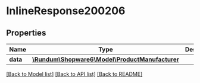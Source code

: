 # InlineResponse200206

## Properties
Name | Type | Description | Notes
------------ | ------------- | ------------- | -------------
**data** | [**\Rundum\Shopware6\Model\ProductManufacturer**](ProductManufacturer.md) |  | [optional] 

[[Back to Model list]](../../README.md#documentation-for-models) [[Back to API list]](../../README.md#documentation-for-api-endpoints) [[Back to README]](../../README.md)

